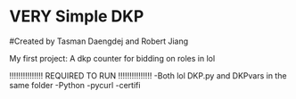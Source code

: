 # VERY Simple DKP
#Created by Tasman Daengdej and Robert Jiang

My first project:
A dkp counter for bidding on roles in lol

!!!!!!!!!!!!!!!
REQUIRED TO RUN
!!!!!!!!!!!!!!!
-Both lol DKP.py and DKPvars in the same folder
-Python
-pycurl
-certifi
